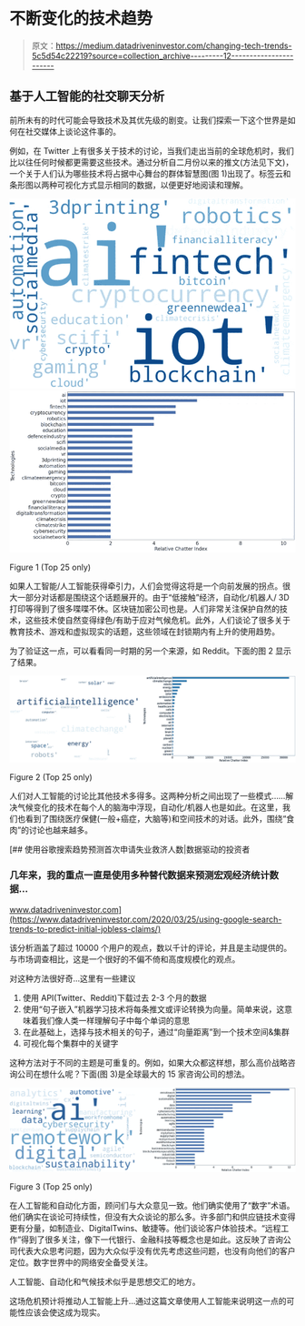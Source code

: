 # 不断变化的技术趋势

> 原文：<https://medium.datadriveninvestor.com/changing-tech-trends-5c5d54c22219?source=collection_archive---------12----------------------->

## 基于人工智能的社交聊天分析

前所未有的时代可能会导致技术及其优先级的剧变。让我们探索一下这个世界是如何在社交媒体上谈论这件事的。

例如，在 Twitter 上有很多关于技术的讨论，当我们走出当前的全球危机时，我们比以往任何时候都更需要这些技术。通过分析自二月份以来的推文(方法见下文)，一个关于人们认为哪些技术将占据中心舞台的群体智慧图(图 1)出现了。标签云和条形图以两种可视化方式显示相同的数据，以便更好地阅读和理解。

![](img/9ec262111869526dfa7d13d003068701.png)![](img/16cae2d77ad9af2cd812947696d62681.png)

Figure 1 (Top 25 only)

如果人工智能/人工智能获得牵引力，人们会觉得这将是一个向前发展的拐点。很大一部分对话都是围绕这个话题展开的。由于“低接触”经济，自动化/机器人/ 3D 打印等得到了很多喋喋不休。区块链加密公司也是。人们非常关注保护自然的技术，这些技术使自然变得绿色/有助于应对气候危机。此外，人们谈论了很多关于教育技术、游戏和虚拟现实的话题，这些领域在封锁期内有上升的使用趋势。

为了验证这一点，可以看看同一时期的另一个来源，如 Reddit。下面的图 2 显示了结果。

![](img/d5f35d90c754c19de71adf7d4ac4af3a.png)

Figure 2 (Top 25 only)

人们对人工智能的讨论比其他技术多得多。这两种分析之间出现了一些模式……解决气候变化的技术在每个人的脑海中浮现，自动化/机器人也是如此。在这里，我们也看到了围绕医疗保健(一般+癌症，大脑等)和空间技术的对话。此外，围绕“食肉”的讨论也越来越多。

[](https://www.datadriveninvestor.com/2020/03/25/using-google-search-trends-to-predict-initial-jobless-claims/) [## 使用谷歌搜索趋势预测首次申请失业救济人数|数据驱动的投资者

### 几年来，我的重点一直是使用多种替代数据来预测宏观经济统计数据…

www.datadriveninvestor.com](https://www.datadriveninvestor.com/2020/03/25/using-google-search-trends-to-predict-initial-jobless-claims/) 

该分析涵盖了超过 10000 个用户的观点，数以千计的评论，并且是主动提供的。与市场调查相比，这是一个很好的不偏不倚和高度规模化的观点。

对这种方法很好奇…这里有一些建议

1.  使用 API(Twitter、Reddit)下载过去 2-3 个月的数据
2.  使用“句子嵌入”机器学习技术将每条推文或评论转换为向量。简单来说，这意味着我们像人类一样理解句子中每个单词的意思
3.  在此基础上，选择与技术相关的句子，通过“向量距离”到一个技术空间&集群
4.  可视化每个集群中的关键字

这种方法对于不同的主题是可重复的。例如，如果大众都这样想，那么高价战略咨询公司在想什么呢？下面(图 3)是全球最大的 15 家咨询公司的想法。

![](img/2b2d5719d42a56eb51601837d45ee948.png)

Figure 3 (Top 25 only)

在人工智能和自动化方面，顾问们与大众意见一致。他们确实使用了“数字”术语。他们确实在谈论可持续性，但没有大众谈论的那么多。许多部门和供应链技术变得更有分量，如制造业、DigitalTwins、敏捷等。他们谈论客户体验技术。“远程工作”得到了很多关注，像下一代银行、金融科技等概念也是如此。这反映了咨询公司代表大众思考问题，因为大众似乎没有优先考虑这些问题，也没有向他们的客户定位。数字世界中的网络安全备受关注。

人工智能、自动化和气候技术似乎是思想交汇的地方。

这场危机预计将推动人工智能上升…通过这篇文章使用人工智能来说明这一点的可能性应该会使这成为现实。